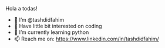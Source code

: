 Hola a todas! 
- 👋 I’m @tashdidfahim
- 👀 Have little bit interested on coding
- 🌱 I’m currently learning python
- 📫 Reach me on: https://www.linkedin.com/in/tashdidfahim/
